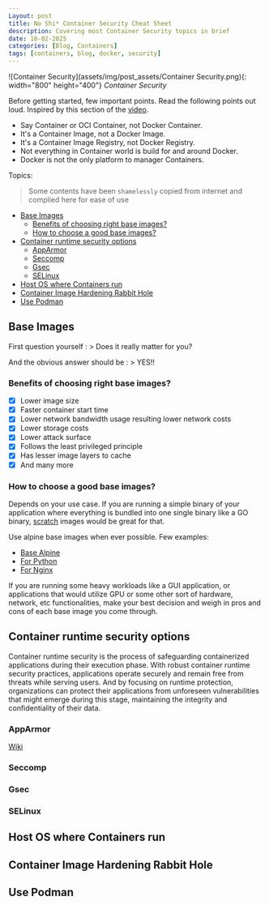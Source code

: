 ```yaml
---
Layout: post
title: No Shi* Container Security Cheat Sheet
description: Covering most Container Security topics in brief
date: 10-02-2025
categories: [Blog, Containers]
tags: [containers, blog, docker, security]
---
```


![Container Security](assets/img/post_assets/Container Security.png){: width="800" height="400"}
_Container Security_

Before getting started, few important points. Read the following points out loud. Inspired by this section of the [video](https://youtu.be/qxmhfY05oWY?t=28).

* Say Container or OCI Container, not Docker Container.
* It's a Container Image, not a Docker Image.
* It's a Container Image Registry, not Docker Registry.
* Not everything in Container world is build for and around Docker.
* Docker is not the only platform to manager Containers.

Topics:

> Some contents have been `shamelessly` copied from internet and complied here for ease of use

- [Base Images](#base-images)
  - [Benefits of choosing right base images?](#benefits-of-choosing-right-base-images)
  - [How to choose a good base images?](#how-to-choose-a-good-base-images)
- [Container runtime security options](#container-runtime-security-options)
  - [AppArmor](#apparmor)
  - [Seccomp](#seccomp)
  - [Gsec](#gsec)
  - [SELinux](#selinux)
- [Host OS where Containers run](#host-os-where-containers-run)
- [Container Image Hardening Rabbit Hole](#container-image-hardening-rabbit-hole)
- [Use Podman](#use-podman)

## Base Images

First question yourself
: > Does it really matter for you?

And the obvious answer should be
: > YES!!

### Benefits of choosing right base images?

- [x] Lower image size
- [x] Faster container start time
- [x] Lower network bandwidth usage resulting lower network costs
- [x] Lower storage costs
- [x] Lower attack surface
- [x] Follows the least privileged principle
- [x] Has lesser image layers to cache
- [x] And many more

### How to choose a good base images?

Depends on your use case. If you are running a simple binary of your application where everything is bundled into one single binary like a GO binary, [scratch](https://hub.docker.com/_/scratch) images would be great for that.

Use alpine base images when ever possible. Few examples:

* [Base Alpine](https://hub.docker.com/_/alpine)
* [For Python](https://hub.docker.com/_/python/tags?name=alpine)
* [For Nginx](https://hub.docker.com/_/nginx/tags?name=alpine)

If you are running some heavy workloads like a GUI application, or applications that would utilize GPU or some other sort of hardware, network, etc functionalities, make your best decision and weigh in pros and cons of each base image you come through.


## Container runtime security options

Container runtime security is the process of safeguarding containerized applications during their execution phase. With robust container runtime security practices, applications operate securely and remain free from threats while serving users. And by focusing on runtime protection, organizations can protect their applications from unforeseen vulnerabilities that might emerge during this stage, maintaining the integrity and confidentiality of their data.

### AppArmor
[Wiki](https://en.wikipedia.org/wiki/AppArmor)
### Seccomp
### Gsec
### SELinux

## Host OS where Containers run

## Container Image Hardening Rabbit Hole

## Use Podman
